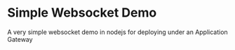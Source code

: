 # Simple Websocket Demo

A very simple websocket demo in nodejs for deploying under an Application Gateway

